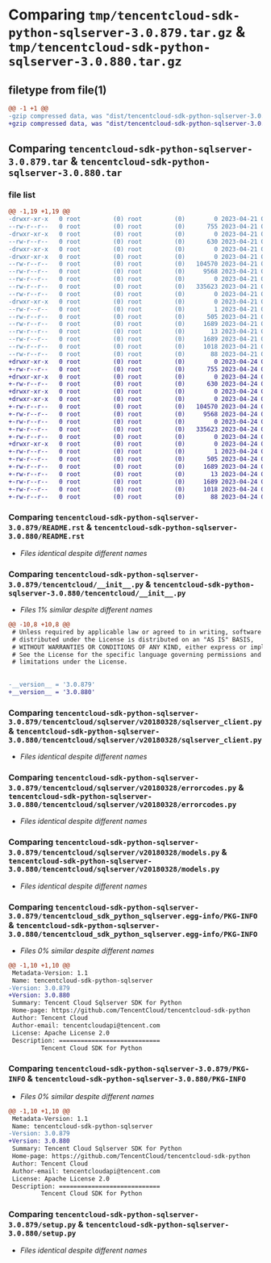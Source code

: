 # Comparing `tmp/tencentcloud-sdk-python-sqlserver-3.0.879.tar.gz` & `tmp/tencentcloud-sdk-python-sqlserver-3.0.880.tar.gz`

## filetype from file(1)

```diff
@@ -1 +1 @@
-gzip compressed data, was "dist/tencentcloud-sdk-python-sqlserver-3.0.879.tar", last modified: Fri Apr 21 00:59:44 2023, max compression
+gzip compressed data, was "dist/tencentcloud-sdk-python-sqlserver-3.0.880.tar", last modified: Mon Apr 24 03:26:30 2023, max compression
```

## Comparing `tencentcloud-sdk-python-sqlserver-3.0.879.tar` & `tencentcloud-sdk-python-sqlserver-3.0.880.tar`

### file list

```diff
@@ -1,19 +1,19 @@
-drwxr-xr-x   0 root         (0) root         (0)        0 2023-04-21 00:59:44.000000 tencentcloud-sdk-python-sqlserver-3.0.879/
--rw-r--r--   0 root         (0) root         (0)      755 2023-04-21 00:59:44.000000 tencentcloud-sdk-python-sqlserver-3.0.879/README.rst
-drwxr-xr-x   0 root         (0) root         (0)        0 2023-04-21 00:59:44.000000 tencentcloud-sdk-python-sqlserver-3.0.879/tencentcloud/
--rw-r--r--   0 root         (0) root         (0)      630 2023-04-21 00:59:44.000000 tencentcloud-sdk-python-sqlserver-3.0.879/tencentcloud/__init__.py
-drwxr-xr-x   0 root         (0) root         (0)        0 2023-04-21 00:59:44.000000 tencentcloud-sdk-python-sqlserver-3.0.879/tencentcloud/sqlserver/
-drwxr-xr-x   0 root         (0) root         (0)        0 2023-04-21 00:59:44.000000 tencentcloud-sdk-python-sqlserver-3.0.879/tencentcloud/sqlserver/v20180328/
--rw-r--r--   0 root         (0) root         (0)   104570 2023-04-21 00:59:44.000000 tencentcloud-sdk-python-sqlserver-3.0.879/tencentcloud/sqlserver/v20180328/sqlserver_client.py
--rw-r--r--   0 root         (0) root         (0)     9568 2023-04-21 00:59:44.000000 tencentcloud-sdk-python-sqlserver-3.0.879/tencentcloud/sqlserver/v20180328/errorcodes.py
--rw-r--r--   0 root         (0) root         (0)        0 2023-04-21 00:59:44.000000 tencentcloud-sdk-python-sqlserver-3.0.879/tencentcloud/sqlserver/v20180328/__init__.py
--rw-r--r--   0 root         (0) root         (0)   335623 2023-04-21 00:59:44.000000 tencentcloud-sdk-python-sqlserver-3.0.879/tencentcloud/sqlserver/v20180328/models.py
--rw-r--r--   0 root         (0) root         (0)        0 2023-04-21 00:59:44.000000 tencentcloud-sdk-python-sqlserver-3.0.879/tencentcloud/sqlserver/__init__.py
-drwxr-xr-x   0 root         (0) root         (0)        0 2023-04-21 00:59:44.000000 tencentcloud-sdk-python-sqlserver-3.0.879/tencentcloud_sdk_python_sqlserver.egg-info/
--rw-r--r--   0 root         (0) root         (0)        1 2023-04-21 00:59:44.000000 tencentcloud-sdk-python-sqlserver-3.0.879/tencentcloud_sdk_python_sqlserver.egg-info/dependency_links.txt
--rw-r--r--   0 root         (0) root         (0)      505 2023-04-21 00:59:44.000000 tencentcloud-sdk-python-sqlserver-3.0.879/tencentcloud_sdk_python_sqlserver.egg-info/SOURCES.txt
--rw-r--r--   0 root         (0) root         (0)     1689 2023-04-21 00:59:44.000000 tencentcloud-sdk-python-sqlserver-3.0.879/tencentcloud_sdk_python_sqlserver.egg-info/PKG-INFO
--rw-r--r--   0 root         (0) root         (0)       13 2023-04-21 00:59:44.000000 tencentcloud-sdk-python-sqlserver-3.0.879/tencentcloud_sdk_python_sqlserver.egg-info/top_level.txt
--rw-r--r--   0 root         (0) root         (0)     1689 2023-04-21 00:59:44.000000 tencentcloud-sdk-python-sqlserver-3.0.879/PKG-INFO
--rw-r--r--   0 root         (0) root         (0)     1018 2023-04-21 00:59:44.000000 tencentcloud-sdk-python-sqlserver-3.0.879/setup.py
--rw-r--r--   0 root         (0) root         (0)       88 2023-04-21 00:59:44.000000 tencentcloud-sdk-python-sqlserver-3.0.879/setup.cfg
+drwxr-xr-x   0 root         (0) root         (0)        0 2023-04-24 03:26:30.000000 tencentcloud-sdk-python-sqlserver-3.0.880/
+-rw-r--r--   0 root         (0) root         (0)      755 2023-04-24 03:26:30.000000 tencentcloud-sdk-python-sqlserver-3.0.880/README.rst
+drwxr-xr-x   0 root         (0) root         (0)        0 2023-04-24 03:26:30.000000 tencentcloud-sdk-python-sqlserver-3.0.880/tencentcloud/
+-rw-r--r--   0 root         (0) root         (0)      630 2023-04-24 03:26:30.000000 tencentcloud-sdk-python-sqlserver-3.0.880/tencentcloud/__init__.py
+drwxr-xr-x   0 root         (0) root         (0)        0 2023-04-24 03:26:30.000000 tencentcloud-sdk-python-sqlserver-3.0.880/tencentcloud/sqlserver/
+drwxr-xr-x   0 root         (0) root         (0)        0 2023-04-24 03:26:30.000000 tencentcloud-sdk-python-sqlserver-3.0.880/tencentcloud/sqlserver/v20180328/
+-rw-r--r--   0 root         (0) root         (0)   104570 2023-04-24 03:26:30.000000 tencentcloud-sdk-python-sqlserver-3.0.880/tencentcloud/sqlserver/v20180328/sqlserver_client.py
+-rw-r--r--   0 root         (0) root         (0)     9568 2023-04-24 03:26:30.000000 tencentcloud-sdk-python-sqlserver-3.0.880/tencentcloud/sqlserver/v20180328/errorcodes.py
+-rw-r--r--   0 root         (0) root         (0)        0 2023-04-24 03:26:30.000000 tencentcloud-sdk-python-sqlserver-3.0.880/tencentcloud/sqlserver/v20180328/__init__.py
+-rw-r--r--   0 root         (0) root         (0)   335623 2023-04-24 03:26:30.000000 tencentcloud-sdk-python-sqlserver-3.0.880/tencentcloud/sqlserver/v20180328/models.py
+-rw-r--r--   0 root         (0) root         (0)        0 2023-04-24 03:26:30.000000 tencentcloud-sdk-python-sqlserver-3.0.880/tencentcloud/sqlserver/__init__.py
+drwxr-xr-x   0 root         (0) root         (0)        0 2023-04-24 03:26:30.000000 tencentcloud-sdk-python-sqlserver-3.0.880/tencentcloud_sdk_python_sqlserver.egg-info/
+-rw-r--r--   0 root         (0) root         (0)        1 2023-04-24 03:26:30.000000 tencentcloud-sdk-python-sqlserver-3.0.880/tencentcloud_sdk_python_sqlserver.egg-info/dependency_links.txt
+-rw-r--r--   0 root         (0) root         (0)      505 2023-04-24 03:26:30.000000 tencentcloud-sdk-python-sqlserver-3.0.880/tencentcloud_sdk_python_sqlserver.egg-info/SOURCES.txt
+-rw-r--r--   0 root         (0) root         (0)     1689 2023-04-24 03:26:30.000000 tencentcloud-sdk-python-sqlserver-3.0.880/tencentcloud_sdk_python_sqlserver.egg-info/PKG-INFO
+-rw-r--r--   0 root         (0) root         (0)       13 2023-04-24 03:26:30.000000 tencentcloud-sdk-python-sqlserver-3.0.880/tencentcloud_sdk_python_sqlserver.egg-info/top_level.txt
+-rw-r--r--   0 root         (0) root         (0)     1689 2023-04-24 03:26:30.000000 tencentcloud-sdk-python-sqlserver-3.0.880/PKG-INFO
+-rw-r--r--   0 root         (0) root         (0)     1018 2023-04-24 03:26:30.000000 tencentcloud-sdk-python-sqlserver-3.0.880/setup.py
+-rw-r--r--   0 root         (0) root         (0)       88 2023-04-24 03:26:30.000000 tencentcloud-sdk-python-sqlserver-3.0.880/setup.cfg
```

### Comparing `tencentcloud-sdk-python-sqlserver-3.0.879/README.rst` & `tencentcloud-sdk-python-sqlserver-3.0.880/README.rst`

 * *Files identical despite different names*

### Comparing `tencentcloud-sdk-python-sqlserver-3.0.879/tencentcloud/__init__.py` & `tencentcloud-sdk-python-sqlserver-3.0.880/tencentcloud/__init__.py`

 * *Files 1% similar despite different names*

```diff
@@ -10,8 +10,8 @@
 # Unless required by applicable law or agreed to in writing, software
 # distributed under the License is distributed on an "AS IS" BASIS,
 # WITHOUT WARRANTIES OR CONDITIONS OF ANY KIND, either express or implied.
 # See the License for the specific language governing permissions and
 # limitations under the License.
 
 
-__version__ = '3.0.879'
+__version__ = '3.0.880'
```

### Comparing `tencentcloud-sdk-python-sqlserver-3.0.879/tencentcloud/sqlserver/v20180328/sqlserver_client.py` & `tencentcloud-sdk-python-sqlserver-3.0.880/tencentcloud/sqlserver/v20180328/sqlserver_client.py`

 * *Files identical despite different names*

### Comparing `tencentcloud-sdk-python-sqlserver-3.0.879/tencentcloud/sqlserver/v20180328/errorcodes.py` & `tencentcloud-sdk-python-sqlserver-3.0.880/tencentcloud/sqlserver/v20180328/errorcodes.py`

 * *Files identical despite different names*

### Comparing `tencentcloud-sdk-python-sqlserver-3.0.879/tencentcloud/sqlserver/v20180328/models.py` & `tencentcloud-sdk-python-sqlserver-3.0.880/tencentcloud/sqlserver/v20180328/models.py`

 * *Files identical despite different names*

### Comparing `tencentcloud-sdk-python-sqlserver-3.0.879/tencentcloud_sdk_python_sqlserver.egg-info/PKG-INFO` & `tencentcloud-sdk-python-sqlserver-3.0.880/tencentcloud_sdk_python_sqlserver.egg-info/PKG-INFO`

 * *Files 0% similar despite different names*

```diff
@@ -1,10 +1,10 @@
 Metadata-Version: 1.1
 Name: tencentcloud-sdk-python-sqlserver
-Version: 3.0.879
+Version: 3.0.880
 Summary: Tencent Cloud Sqlserver SDK for Python
 Home-page: https://github.com/TencentCloud/tencentcloud-sdk-python
 Author: Tencent Cloud
 Author-email: tencentcloudapi@tencent.com
 License: Apache License 2.0
 Description: ============================
         Tencent Cloud SDK for Python
```

### Comparing `tencentcloud-sdk-python-sqlserver-3.0.879/PKG-INFO` & `tencentcloud-sdk-python-sqlserver-3.0.880/PKG-INFO`

 * *Files 0% similar despite different names*

```diff
@@ -1,10 +1,10 @@
 Metadata-Version: 1.1
 Name: tencentcloud-sdk-python-sqlserver
-Version: 3.0.879
+Version: 3.0.880
 Summary: Tencent Cloud Sqlserver SDK for Python
 Home-page: https://github.com/TencentCloud/tencentcloud-sdk-python
 Author: Tencent Cloud
 Author-email: tencentcloudapi@tencent.com
 License: Apache License 2.0
 Description: ============================
         Tencent Cloud SDK for Python
```

### Comparing `tencentcloud-sdk-python-sqlserver-3.0.879/setup.py` & `tencentcloud-sdk-python-sqlserver-3.0.880/setup.py`

 * *Files identical despite different names*

